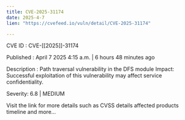 ```yaml
---
title: CVE-2025-31174
date: 2025-4-7
lien: "https://cvefeed.io/vuln/detail/CVE-2025-31174"

---
```


CVE ID : CVE-[[2025]]-31174

Published :  April 7
2025
4:15 a.m. | 6 hours
48 minutes ago

Description : Path traversal vulnerability in the DFS module
Impact: Successful exploitation of this vulnerability may affect service confidentiality.

Severity: 6.8 | MEDIUM

Visit the link for more details
such as CVSS details
affected products
timeline
and more...
